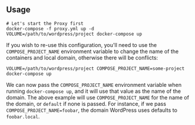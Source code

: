 ## Usage

```
# Let's start the Proxy first
docker-compose -f proxy.yml up -d
VOLUME=/path/to/wordpress/project docker-compose up
```

If you wish to re-use this configuration, you'll need to use the `COMPOSE_PROJECT_NAME` environment variable to change the name of the containers and local domain, otherwise there will be conflicts:

```
VOLUME=/path/to/wordpress/project COMPOSE_PROJECT_NAME=some-project docker-compose up
```

We can now pass the `COMPOSE_PROJECT_NAME` environment variable when running `docker-compose up`, and it will use that value as the name of the domain. The above example will use `COMPOSE_PROJECT_NAME` for the name of the domain, or `default` if none is passed. For instance, if we pass `COMPOSE_PROJECT_NAME=foobar`, the domain WordPress uses defaults to `foobar.local`.

